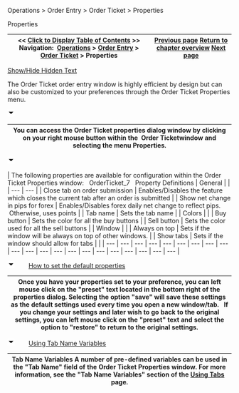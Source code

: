 ﻿


Operations \> Order Entry \> Order Ticket \> Properties






















Properties







| \<\< [Click to Display Table of Contents](properties_order_ticket.md) \>\> **Navigation:**     [Operations](operations.md) \> [Order Entry](order_entry.md) \> [Order Ticket](order_ticket.md) \> Properties | [Previous page](submitting_orders_order_ticket.md) [Return to chapter overview](order_ticket.md) [Next page](superdom.md) |
| --- | --- |




[Show/Hide Hidden Text](javascript:HMToggleExpandAll(!HMAnyToggleOpen()) "Click to open/close expanding sections")









The Order Ticket order entry window is highly efficient by design but can also be customized to your preferences through the Order Ticket Properties menu.


![tog_minus](tog_minus.gif)




| You can access the Order Ticket properties dialog window by clicking on your right mouse button within the  Order Ticketwindow and selecting the menu Properties. |
| --- |



![tog_minus](tog_minus.gif)




| The following properties are available for configuration within the Order Ticket Properties window:   OrderTicket_7   Property Definitions   | General |  | | --- | --- | | Close tab on order submission | Enables/Disables the feature which closes the current tab after an order is submitted | | Show net change in pips for forex | Enables/Disables forex daily net change to reflect pips.  Otherwise, uses points | | Tab name | Sets the tab name | | Colors |  | | Buy button | Sets the color for all the buy buttons | | Sell button | Sets the color used for all the sell buttons | | Window |  | | Always on top | Sets if the window will be always on top of other windows. | | Show tabs | Sets if the window should allow for tabs | |
| --- | --- | --- | --- | --- | --- | --- | --- | --- | --- | --- | --- | --- | --- | --- | --- | --- | --- | --- | --- | --- |



![tog_minus](tog_minus.gif)        [How to set the default properties](javascript:HMToggle('toggle','HowToSetTheDefaultProperties','HowToSetTheDefaultProperties_ICON'))




| Once you have your properties set to your preference, you can left mouse click on the "preset" text located in the bottom right of the properties dialog. Selecting the option "save" will save these settings as the default settings used every time you open a new window/tab.   If you change your settings and later wish to go back to the original settings, you can left mouse click on the "preset" text and select the option to "restore" to return to the original settings. |
| --- |



![tog_minus](tog_minus.gif)        [Using Tab Name Variables](javascript:HMToggle('toggle','UsingTabNameVariables','UsingTabNameVariables_ICON'))




| Tab Name Variables A number of pre\-defined variables can be used in the "Tab Name" field of the Order Ticket Properties window. For more information, see the "Tab Name Variables" section of the [Using Tabs](using_tabs.md) page. |
| --- |










